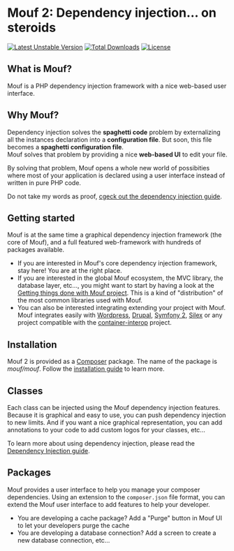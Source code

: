 Mouf 2: Dependency injection... on steroids
===========================================
[![Latest Unstable Version](https://poser.pugx.org/mouf/mouf/v/unstable.png)](https://packagist.org/packages/mouf/mouf) [![Total Downloads](https://poser.pugx.org/mouf/mouf/downloads.png)](https://packagist.org/packages/mouf/mouf) [![License](https://poser.pugx.org/mouf/mouf/license.png)](https://packagist.org/packages/mouf/mouf)

What is Mouf?
-------------

Mouf is a PHP dependency injection framework with a nice web-based user interface.

Why Mouf?
---------

Dependency injection solves the **spaghetti code** problem by externalizing all the instances declaration
into a **configuration file**. But soon, this file becomes a **spaghetti configuration file**.  
Mouf solves that problem by providing a nice **web-based UI** to edit your file.

By solving that problem, Mouf opens a whole new world of possibities where most of your application is 
declared using a user interface instead of written in pure PHP code. 

Do not take my words as proof, [cgeck out the dependency injection guide](doc/dependency_injection.md).

Getting started
---------------

Mouf is at the same time a graphical dependency injection framework (the core of Mouf), and a full featured web-framework with
hundreds of packages available.

- If you are interested in Mouf's core dependency injection framework, stay here! You are at the right place.
- If you are interested in the global Mouf ecosystem, the MVC library, the database layer, etc..., you might want to start by
having a look at the [Getting things done with Mouf project](http://mouf-php.com/packages/mouf/getting-things-done-basic-edition/index.md). This
is a kind of "distribution" of the most common libraries used with Mouf.
- You can also be interested integrating extending your project with Mouf. Mouf integrates easily with
[Wordpress](http://mouf-php.com/packages/mouf/integration.wordpress.moufpress/README.md), 
[Drupal](http://mouf-php.com/packages/mouf/integration.drupal.druplash/README.md), 
[Symfony 2](http://mouf-php.com/packages/mouf/interop.symfony.di/README.md), 
[Silex](https://github.com/moufmouf/pimple-interop) or any project compatible with the 
[container-interop](https://github.com/container-interop/container-interop) project. 

Installation
------------

Mouf 2 is provided as a [Composer](http://getcomposer.org) package. The name of the package is *mouf/mouf*.
Follow the [installation guide](doc/installing_mouf.md) to learn more.

Classes
-------

Each class can be injected using the Mouf dependency injection features. Because it is graphical and easy to use, 
you can push dependency injection to new limits.
And if you want a nice graphical representation, you can add annotations to your code to add custom logos 
for your classes, etc...

To learn more about using dependency injection, please read the [Dependency Injection guide](doc/dependency_injection.md).

Packages
--------

Mouf provides a user interface to help you manage your composer dependencies.
Using an extension to the `composer.json` file format, you can extend the Mouf user interface to add features to help your developer.

- You are developing a cache package? Add a "Purge" button in Mouf UI to let your developers purge the cache
- You are developing a database connection? Add a screen to create a new database connection, etc...
